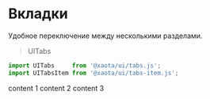 # Вкладки
Удобное переключение между несколькими разделами.

> UITabs

```javascript
import UITabs     from '@xaota/ui/tabs.js';
import UITabsItem from '@xaota/ui/tabs-item.js';
```

<ui-html>
  <ui-tabs>
    <ui-tabs-item caption="tab 1">content 1</ui-tabs-item>
    <ui-tabs-item caption="tab 2">content 2</ui-tabs-item>
    <ui-tabs-item caption="tab 3">content 3</ui-tabs-item>
  </ui-tabs>
</ui-html>
